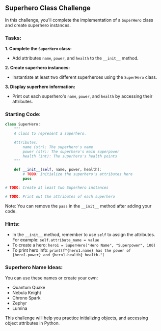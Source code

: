 ## Superhero Class Challenge

In this challenge, you'll complete the implementation of a `SuperHero` class and create superhero instances.

### Tasks:

**1. Complete the `SuperHero` class:**
   - Add attributes `name`, `power`, and `health` to the `__init__` method.

**2. Create superhero instances:**
   - Instantiate at least two different superheroes using the `SuperHero` class.

**3. Display superhero information:**
   - Print out each superhero's `name`, `power`, and `health` by accessing their attributes.

### Starting Code:

```python
class SuperHero:
    """
    A class to represent a superhero.

    Attributes:
        name (str): The superhero's name
        power (str): The superhero's main superpower
        health (int): The superhero's health points
    """

    def __init__(self, name, power, health):
        # TODO: Initialize the superhero's attributes here
        pass

# TODO: Create at least two Superhero instances

# TODO: Print out the attributes of each superhero
```

Note: You can remove the `pass` in the `__init__` method after adding your code.

### Hints:
- In the `__init__` method, remember to use `self` to assign the attributes. For example: `self.attribute_name = value`
- To create a hero: `hero1 = SuperHero("Hero Name", "Superpower", 100)`
- To print hero info: `print(f"{hero1.name} has the power of {hero1.power} and {hero1.health} health.")`

### Superhero Name Ideas:
You can use these names or create your own:
- Quantum Quake
- Nebula Knight
- Chrono Spark
- Zephyr
- Lumina

This challenge will help you practice initializing objects, and accessing object attributes in Python.